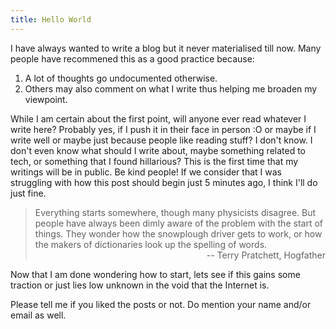 ```yaml
---
title: Hello World
---
```


I have always wanted to write a blog but it never materialised till now. Many people have recommened this as a good practice because: 

1. A lot of thoughts go undocumented otherwise.
2. Others may also comment on what I write thus helping me broaden my viewpoint.

While I am certain about the first point, will anyone ever read whatever I write here? Probably yes, if I push it in their face in person :O or maybe if I write well or maybe just because people like reading stuff? I don't know. I don't even know what should I write about, maybe something related to tech, or something that I found hillarious? This is the first time that my writings will be in public. Be kind people! If we consider that I was struggling with how this post should begin just 5 minutes ago, I think I'll do just fine. 

> Everything starts somewhere, though many physicists disagree. But people have always been dimly aware of the problem with the start of things. They wonder how the snowplough driver gets to work, or how the makers of dictionaries look up the spelling of words. <br> <span style = "float: right; margin: auto">-- Terry Pratchett, Hogfather</span> <br>

Now that I am done wondering how to start, lets see if this gains some traction or just lies low unknown in the void that the Internet is.

Please tell me if you liked the posts or not. Do mention your name and/or email as well.
